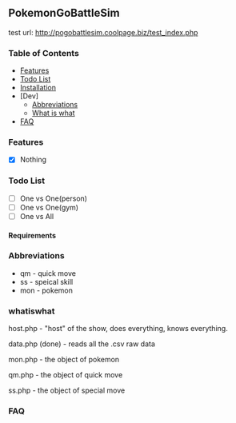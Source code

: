 ## PokemonGoBattleSim
test url: http://pogobattlesim.coolpage.biz/test_index.php

### Table of Contents
- [Features](#features)
- [Todo List](#todo-list)
- [Installation](https://github.com/williamliu168/PokemonGoBattleSim/blob/dev/docs/installation.md)
- [Dev]
  - [Abbreviations](#abbreviations)
  - [What is what](#whatiswhat)
- [FAQ](#faq)

### Features
- [x] Nothing

### Todo List
- [ ] One vs One(person)
- [ ] One vs One(gym)
- [ ] One vs All

#### Requirements


### Abbreviations
- qm \- quick move
- ss \- speical skill
- mon \- pokemon

### whatiswhat

host.php
\- "host" of the show, does everything, knows everything.

data.php (done)
\- reads all the .csv raw data

mon.php
\- the object of pokemon

qm.php
\- the object of quick move

ss.php
\- the object of special move

### FAQ
